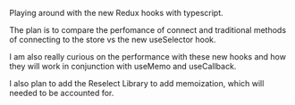 Playing around with the new Redux hooks with typescript. 

The plan is to compare the perfomance of connect and traditional methods of connecting to the store vs the new useSelector hook.

I am also really curious on the performance with these new hooks and how they will work in conjunction with useMemo and useCallback. 

I also plan to add the Reselect Library to add memoization, which will needed to be accounted for. 